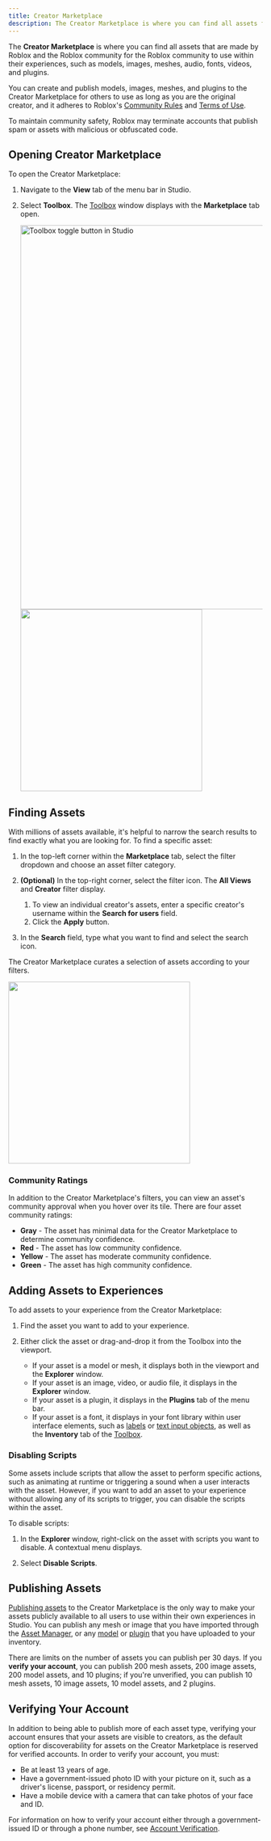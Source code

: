 ```yaml
---
title: Creator Marketplace
description: The Creator Marketplace is where you can find all assets for public use in your experiences.
---
```


The **Creator Marketplace** is where you can find all assets that are made by Roblox and the Roblox community for the Roblox community to use within their experiences, such as models, images, meshes, audio, fonts, videos, and plugins.

You can create and publish models, images, meshes, and plugins to the Creator Marketplace for others to use as long as you are the original creator, and it adheres to Roblox's [Community Rules](https://en.help.roblox.com/hc/articles/203313410) and [Terms of Use](https://en.help.roblox.com/hc/articles/115004647846).

<Alert severity="warning">
To maintain community safety, Roblox may terminate accounts that publish spam or assets with malicious or obfuscated code.
</Alert>

## Opening Creator Marketplace

To open the Creator Marketplace:

1. Navigate to the **View** tab of the menu bar in Studio.
2. Select **Toolbox**. The [Toolbox](../../projects/assets/toolbox.md) window displays with the **Marketplace** tab open.

   <img src="../../assets/studio/general/View-Tab-Toolbox.png" width="760" alt="Toolbox toggle button in Studio" />

   <img src="../../assets/studio/toolbox/Marketplace-Tab.png" width="360" />

## Finding Assets

With millions of assets available, it's helpful to narrow the search results to find exactly what you are looking for. To find a specific asset:

1. In the top-left corner within the **Marketplace** tab, select the filter dropdown and choose an asset filter category.

2. **(Optional)** In the top-right corner, select the filter icon. The **All Views** and **Creator** filter display.

   1. To view an individual creator's assets, enter a specific creator's username within the **Search for users** field.
   2. Click the **Apply** button.

3. In the **Search** field, type what you want to find and select the search icon.

The Creator Marketplace curates a selection of assets according to your filters.

<img src="../../assets/studio/toolbox/Model-Search-Example.png" width="360" />

### Community Ratings

In addition to the Creator Marketplace's filters, you can view an asset's community approval when you hover over its tile. There are four asset community ratings:

- **Gray** - The asset has minimal data for the Creator Marketplace to determine community confidence.
- **Red** - The asset has low community confidence.
- **Yellow** - The asset has moderate community confidence.
- **Green** - The asset has high community confidence.

## Adding Assets to Experiences

To add assets to your experience from the Creator Marketplace:

1. Find the asset you want to add to your experience.

2. Either click the asset or drag-and-drop it from the Toolbox into the viewport.

   - If your asset is a model or mesh, it displays both in the viewport and the **Explorer** window.
   - If your asset is an image, video, or audio file, it displays in the **Explorer** window.
   - If your asset is a plugin, it displays in the **Plugins** tab of the menu bar.
   - If your asset is a font, it displays in your font library within user interface elements, such as [labels](../../ui/labels.md) or [text input objects](../../ui/buttons.md), as well as the **Inventory** tab of the [Toolbox](../../projects/assets/toolbox.md).

### Disabling Scripts

Some assets include scripts that allow the asset to perform specific actions, such as animating at runtime or triggering a sound when a user interacts with the asset. However, if you want to add an asset to your experience without allowing any of its scripts to trigger, you can disable the scripts within the asset.

To disable scripts:

1. In the **Explorer** window, right-click on the asset with scripts you want to disable. A contextual menu displays.

2. Select **Disable Scripts**.

## Publishing Assets

[Publishing assets](../../production/publishing/publishing-assets.md) to the Creator Marketplace is the only way to make your assets publicly available to all users to use within their own experiences in Studio. You can publish any mesh or image that you have imported through the [Asset Manager](../../projects/assets/manager.md), or any [model](../../parts/models.md) or [plugin](../../studio/plugins.md) that you have uploaded to your inventory.

There are limits on the number of assets you can publish per 30 days. If you **verify your account**, you can publish 200 mesh assets, 200 image assets, 200 model assets, and 10 plugins; if you're unverified, you can publish 10 mesh assets, 10 image assets, 10 model assets, and 2 plugins.

## Verifying Your Account

In addition to being able to publish more of each asset type, verifying your account ensures that your assets are visible to creators, as the default option for discoverability for assets on the Creator Marketplace is reserved for verified accounts. In order to verify your account, you must:

- Be at least 13 years of age.
- Have a government-issued photo ID with your picture on it, such as a driver's license, passport, or residency permit.
- Have a mobile device with a camera that can take photos of your face and ID.

For information on how to verify your account either through a government-issued ID or through a phone number, see [Account Verification](../../production/publishing/account-verification.md).
